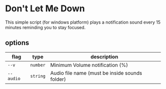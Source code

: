 # Don't Let Me Down
This simple script (for windows platform) plays a notification sound every 15 minutes reminding you to stay focused.

## options
| flag | type  | description |
| ---- | ----- | ----------- |
| `--v`  | `number` | Minimum Volume notification (%)|
| `--audio` | `string` |  Audio file name (must be inside sounds folder)|
